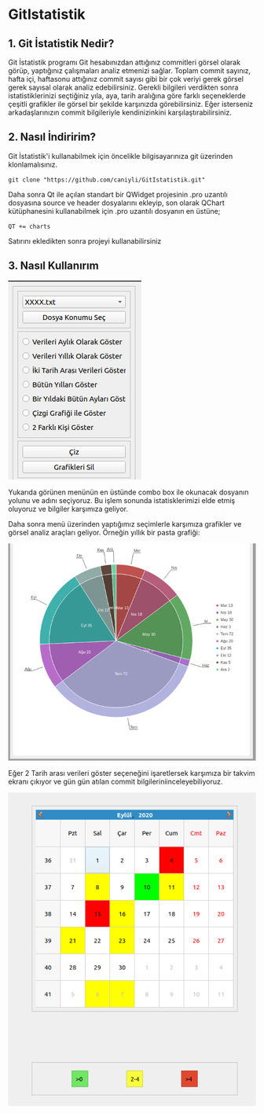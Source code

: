 # GitIstatistik

## 1. Git İstatistik Nedir?

Git İstatistik programı Git hesabınızdan attığınız commitleri görsel olarak görüp, yaptığınız çalışmaları analiz etmenizi sağlar. Toplam commit sayınız, hafta içi, haftasonu attığınız commit sayısı
gibi bir çok veriyi gerek görsel gerek sayısal olarak analiz edebilirsiniz. Gerekli bilgileri verdikten sonra istatistiklerinizi seçtiğiniz yıla,  aya, tarih aralığına göre farklı seçeneklerde
çeşitli grafikler ile görsel bir şekilde karşınızda görebilirsiniz. Eğer isterseniz arkadaşlarınızın commit bilgileriyle kendinizinkini karşılaştırabilirsiniz.

## 2. Nasıl İndiririm?

Git İstatistik'i kullanabilmek için öncelikle bilgisayarınıza git üzerinden klonlamalısınız.

```
git clone "https://github.com/caniyli/GitIstatistik.git"
```
Daha sonra Qt ile açılan standart bir QWidget projesinin .pro uzantılı dosyasına source ve header dosyalarını ekleyip, son olarak QChart kütüphanesini kullanabilmek için 
.pro uzantılı dosyanın en üstüne;

```
QT += charts
```

Satırını ekledikten sonra projeyi kullanabilirsiniz

## 3. Nasıl Kullanırım

![Image of Menu](https://github.com/caniyli/GitIstatistik/blob/main/images/Menu.png)

Yukarıda görünen menünün en üstünde combo box ile okunacak dosyanın yolunu ve adını seçiyoruz. Bu işlem sonunda istatisklerimizi elde etmiş oluyoruz ve bilgiler karşımıza geliyor.

Daha sonra menü üzerinden yaptığımız seçimlerle karşımıza grafikler ve görsel analiz araçları geliyor. Örneğin yıllık bir pasta grafiği:

![Image of PieChart](https://github.com/caniyli/GitIstatistik/blob/main/images/YearlyChart.png)

Eğer 2 Tarih arası verileri göster seçeneğini işaretlersek karşımıza bir takvim ekranı çıkıyor ve gün gün atılan commit bilgileriniinceleyebiliyoruz.

![Image of Calendar](https://github.com/caniyli/GitIstatistik/blob/main/images/Calendar.png)
